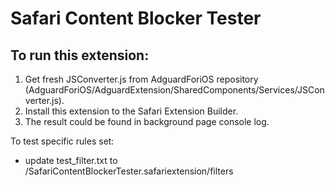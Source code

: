 # Safari Content Blocker Tester

## To run this extension:

1. Get fresh JSConverter.js from AdguardForiOS repository (AdguardForiOS/AdguardExtension/SharedComponents/Services/JSConverter.js).
2. Install this extension to the Safari Extension Builder.
3. The result could be found in background page console log.

To test specific rules set:
- update test_filter.txt to /SafariContentBlockerTester.safariextension/filters

